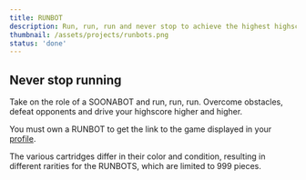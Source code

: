 ```yaml
---
title: RUNBOT
description: Run, run, run and never stop to achieve the highest highscore.
thumbnail: /assets/projects/runbots.png
status: 'done'
---
```


## Never stop running

Take on the role of a SOONABOT and run, run, run. Overcome obstacles, defeat opponents and drive your highscore higher and higher.

You must own a RUNBOT to get the link to the game displayed in your [profile](/profile).

The various cartridges differ in their color and condition, resulting in different rarities for the RUNBOTS, which are limited to 999 pieces.